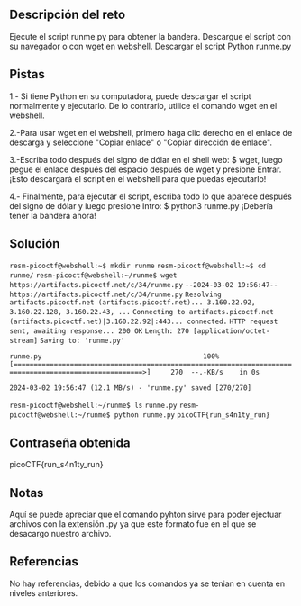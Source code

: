 ## Descripción del reto
Ejecute el script runme.py para obtener la bandera. Descargue el script con su navegador o con wget en webshell.
Descargar el script Python runme.py
## Pistas 
1.- Si tiene Python en su computadora, puede descargar el script normalmente y ejecutarlo. De lo contrario, utilice el comando wget en el webshell.

2.-Para usar wget en el webshell, primero haga clic derecho en el enlace de descarga y seleccione "Copiar enlace" o "Copiar dirección de enlace".

3.-Escriba todo después del signo de dólar en el shell web: $ wget, luego pegue el enlace después del espacio después de wget y presione Entrar. ¡Esto descargará el script en el webshell para que puedas ejecutarlo!

4.- Finalmente, para ejecutar el script, escriba todo lo que aparece después del signo de dólar y luego presione Intro: $ python3 runme.py ¡Debería tener la bandera ahora!

## Solución 
`resm-picoctf@webshell:~$ mkdir runme` 
`resm-picoctf@webshell:~$ cd runme/`
`resm-picoctf@webshell:~/runme$ wget https://artifacts.picoctf.net/c/34/runme.py`
`--2024-03-02 19:56:47--  https://artifacts.picoctf.net/c/34/runme.py`
`Resolving artifacts.picoctf.net (artifacts.picoctf.net)... 3.160.22.92, 3.160.22.128, 3.160.22.43, ...`
`Connecting to artifacts.picoctf.net (artifacts.picoctf.net)|3.160.22.92|:443... connected.`
`HTTP request sent, awaiting response... 200 OK`
`Length: 270 [application/octet-stream]`
`Saving to: 'runme.py'`

`runme.py                                        100%[======================================================================================================>]     270  --.-KB/s    in 0s`      

`2024-03-02 19:56:47 (12.1 MB/s) - 'runme.py' saved [270/270]`

`resm-picoctf@webshell:~/runme$ ls`
`runme.py`
`resm-picoctf@webshell:~/runme$ python runme.py` 
`picoCTF{run_s4n1ty_run}`


 
## Contraseña obtenida 
picoCTF{run_s4n1ty_run}
## Notas 
Aquí se puede apreciar que el comando pyhton sirve para poder ejectuar archivos con la extensión .py ya que este formato fue en el que se desacargo nuestro archivo. 
## Referencias 
No hay referencias, debido a que los comandos ya se tenian en cuenta en niveles anteriores.